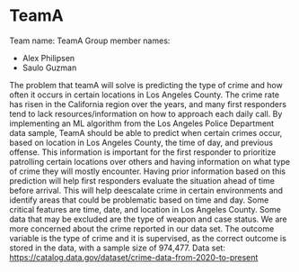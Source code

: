 # TeamA

Team name: TeamA
Group member names:
- Alex Philipsen
- Saulo Guzman
  
The problem that teamA will solve is predicting the type of crime and how often it
occurs in certain locations in Los Angeles County. The crime rate has risen in the
California region over the years, and many first responders tend to lack
resources/information on how to approach each daily call. By implementing an ML
algorithm from the Los Angeles Police Department data sample, TeamA should be able
to predict when certain crimes occur, based on location in Los Angeles County, the time
of day, and previous offense. This information is important for the first responder to
prioritize patrolling certain locations over others and having information on what type of
crime they will mostly encounter. Having prior information based on this prediction will
help first responders evaluate the situation ahead of time before arrival. This will help
deescalate crime in certain environments and identify areas that could be problematic
based on time and day. Some critical features are time, date, and location in Los
Angeles County. Some data that may be excluded are the type of weapon and case
status. We are more concerned about the crime reported in our data set. The outcome
variable is the type of crime and it is supervised, as the correct outcome is stored in the
data, with a sample size of 974,477.
Data set: https://catalog.data.gov/dataset/crime-data-from-2020-to-present
